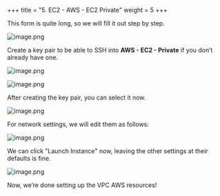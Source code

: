 +++
title = "5. EC2 - AWS - EC2 Private"
weight = 5
+++


This form is quite long, so we will fill it out step by step.


![image.png](/images/003-iii-setup-vpc-aws-resources/12-760660-image.png)


Create a key pair to be able to SSH into **AWS - EC2 - Private** if you don’t already have one.


![image.png](/images/003-iii-setup-vpc-aws-resources/12-111240-image.png)


![image.png](/images/003-iii-setup-vpc-aws-resources/12-197638-image.png)


After creating the key pair, you can select it now.


![image.png](/images/003-iii-setup-vpc-aws-resources/12-413794-image.png)


For network settings, we will edit them as follows:


![image.png](/images/003-iii-setup-vpc-aws-resources/12-187683-image.png)


We can click "Launch Instance" now, leaving the other settings at their defaults is fine.


![image.png](/images/003-iii-setup-vpc-aws-resources/12-561480-image.png)


Now, we’re done setting up the VPC AWS resources!


